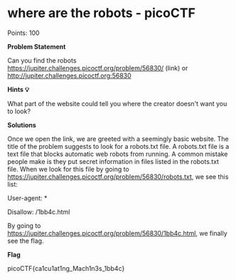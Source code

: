 # where are the robots - **picoCTF**


Points: 100


**Problem Statement**


Can you find the robots                         https://jupiter.challenges.picoctf.org/problem/56830/ (link) or http://jupiter.challenges.picoctf.org:56830



**Hints :bulb:**


What part of the website could tell you where the creator doesn't want you to look?


**Solutions**

Once we open the link, we are greeted with a seemingly basic website. The title of the problem suggests to look for a robots.txt file. A robots.txt file is a text file that blocks automatic web robots from running. A common mistake people make is they put secret information in files listed in the robots.txt file. When we look for this file by going to 
https://jupiter.challenges.picoctf.org/problem/56830/robots.txt, we see this list:

User-agent: *

Disallow: /1bb4c.html


By going to https://jupiter.challenges.picoctf.org/problem/56830/1bb4c.html, we finally see the flag.

**Flag**


picoCTF{ca1cu1at1ng_Mach1n3s_1bb4c}


          
